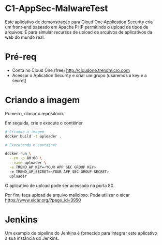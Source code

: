 # C1-AppSec-MalwareTest

Este aplicativo de demonstração para Cloud One Application Security cria um front-end baseado em Apache PHP permitindo o upload de tipos de arquivos. É para simular recursos de upload de arquivos de aplicativos da web do mundo real.

# Pré-req

* Conta no Cloud One (free) http://cloudone.trendmicro.com
* Acessar o Aplication Security e criar um grupo (usaremos a key e a secret)

# Criando a imagem

Primeiro, clonar o repositório.

Em seguida, crie e execute o contêiner

```sh
# Criando a imagem
docker build -t uploader .

# Executando o container

docker run \
  --rm -p 80:80 \
  --name uploader \
  -e TREND_AP_KEY=<YOUR APP SEC GROUP KEY>
  -e TREND_AP_SECRET=<YOUR APP SEC GROUP SECRET>
  uploader
```

O aplicativo de upload pode ser acessado na porta 80.

Por fim, faça upload de arquivo malicioso. Pode utilizar o eicar https://www.eicar.org/?page_id=3950

# Jenkins

Um exemplo de pipeline do Jenkins é fornecido para integrar este aplicativo à sua instância do Jenkins.
